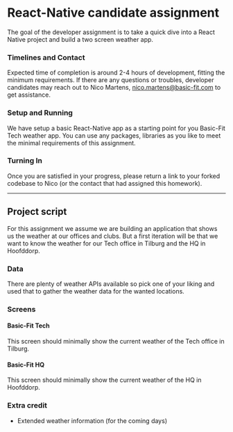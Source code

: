 # React-Native candidate assignment
The goal of the developer assignment is to take a quick dive into a React Native project and build a two screen weather app.

### Timelines and Contact
Expected time of completion is around 2-4 hours of development, fitting the minimum requirements. If there are any questions or troubles, developer candidates may reach out to Nico Martens, nico.martens@basic-fit.com to get assistance.

### Setup and Running
We have setup a basic React-Native app as a starting point for you Basic-Fit Tech weather app. You can use any packages, libraries as you like to meet the minimal requirements of this assignment.

### Turning In
Once you are satisfied in your progress, please return a link to your forked codebase to Nico (or the contact that had assigned this homework).

-------------------

## Project script
For this assignment we assume we are building an application that shows us the weather at our offices and clubs. But a first iteration will be that we want to know the weather for our Tech office in Tilburg and the HQ in Hoofddorp. 
### Data
There are plenty of weather APIs available so pick one of your liking and used that to gather the weather data for the wanted locations.

### Screens
#### Basic-Fit Tech
This screen should minimally show the current weather of the Tech office in Tilburg.
#### Basic-Fit HQ
This screen should minimally show the current weather of the HQ in Hoofddorp.

### Extra credit
- Extended weather information (for the coming days)